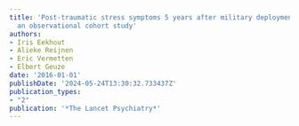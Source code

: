 ```yaml
---
title: 'Post-traumatic stress symptoms 5 years after military deployment to Afghanistan:
  an observational cohort study'
authors:
- Iris Eekhout
- Alieke Reijnen
- Eric Vermetten
- Elbert Geuze
date: '2016-01-01'
publishDate: '2024-05-24T13:30:32.733437Z'
publication_types:
- "2"
publication: '*The Lancet Psychiatry*'
---
```

